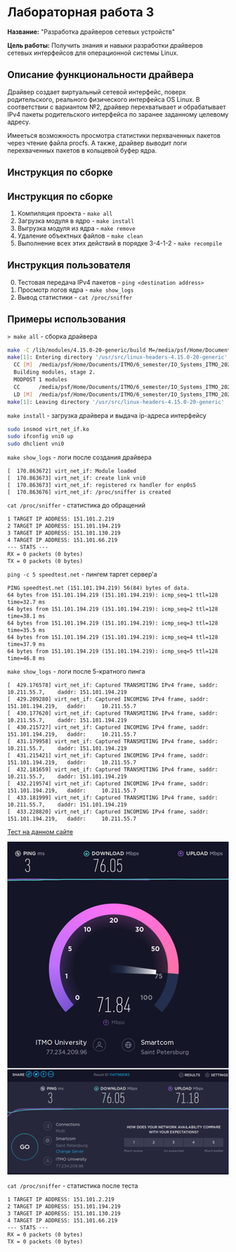 # Лабораторная работа 3

**Название:** "Разработка драйверов сетевых устройств"

**Цель работы:** Получить знания и навыки разработки драйверов сетевых интерфейсов для операционной системы Linux.

## Описание функциональности драйвера

Драйвер создает виртуальный сетевой интерфейс, поверх родительского, реального физического интерфейса OS Linux.
В соответствии с вариантом №2, драйвер  перехватывает и обрабатывает IPv4 пакеты родительского интерфейса по заранее заданному целевому адресу. 

Имееться возможность просмотра статистики перхваченных пакетов через чтение файла procfs. А также, драйвер выводит логи перехваченных пакетов в кольцевой буфер ядра.

## Инструкция по сборке

## Инструкция по сборке

1. Компиляция проекта - `make all`
2. Загрузка модуля в ядро - `make install`
3. Выгрузка модуля из ядра - `make remove`
4. Удаление объектных файлов - `make clean`
5. Выполнение всех этих действий в порядке 3-4-1-2 - `make recompile`

## Инструкция пользователя

0. Тестовая передача IPv4 пакетов - `ping <destination address>`
1. Просмотр логов ядра - `make show_logs`
2. Вывод статистики - `cat /proc/sniffer`

## Примеры использования

`> make all` - сборка драйвера

```bash
make -C /lib/modules/4.15.0-20-generic/build M=/media/psf/Home/Documents/ITMO/6_semester/IO_Systems_ITMO_2021/lab3 modules
make[1]: Entering directory '/usr/src/linux-headers-4.15.0-20-generic'
  CC [M]  /media/psf/Home/Documents/ITMO/6_semester/IO_Systems_ITMO_2021/lab3/virt_net_if.o
  Building modules, stage 2.
  MODPOST 1 modules
  CC      /media/psf/Home/Documents/ITMO/6_semester/IO_Systems_ITMO_2021/lab3/virt_net_if.mod.o
  LD [M]  /media/psf/Home/Documents/ITMO/6_semester/IO_Systems_ITMO_2021/lab3/virt_net_if.ko
make[1]: Leaving directory '/usr/src/linux-headers-4.15.0-20-generic'
```

`make install` - загрузка драйвера и выдача ip-адреса интерфейсу

```bash
sudo insmod virt_net_if.ko
sudo ifconfig vni0 up
sudo dhclient vni0
```

`make show_logs` - логи после создания драйвера

```log
[  170.863672] virt_net_if: Module loaded
[  170.863673] virt_net_if: create link vni0
[  170.863673] virt_net_if: registered rx handler for enp0s5
[  170.863676] virt_net_if: /proc/sniffer is created
```

`cat /proc/sniffer` - статистика до обращений

```
1 TARGET IP ADDRESS: 151.101.2.219
2 TARGET IP ADDRESS: 151.101.194.219
3 TARGET IP ADDRESS: 151.101.130.219
4 TARGET IP ADDRESS: 151.101.66.219
--- STATS ---
RX = 0 packets (0 bytes)
TX = 0 packets (0 bytes)
```

`ping -c 5 speedtest.net` - пингем таргет сервер'a

```
PING speedtest.net (151.101.194.219) 56(84) bytes of data.
64 bytes from 151.101.194.219 (151.101.194.219): icmp_seq=1 ttl=128 time=32.7 ms
64 bytes from 151.101.194.219 (151.101.194.219): icmp_seq=2 ttl=128 time=38.1 ms
64 bytes from 151.101.194.219 (151.101.194.219): icmp_seq=3 ttl=128 time=35.5 ms
64 bytes from 151.101.194.219 (151.101.194.219): icmp_seq=4 ttl=128 time=37.9 ms
64 bytes from 151.101.194.219 (151.101.194.219): icmp_seq=5 ttl=128 time=46.8 ms
```

`make show_logs` - логи после 5-кратного пинга

```log
[  429.176578] virt_net_if: Captured TRANSMITING IPv4 frame, saddr:     10.211.55.7,	daddr: 151.101.194.219
[  429.209280] virt_net_if: Captured INCOMING IPv4 frame, saddr: 151.101.194.219,	daddr:     10.211.55.7
[  430.177620] virt_net_if: Captured TRANSMITING IPv4 frame, saddr:     10.211.55.7,	daddr: 151.101.194.219
[  430.215727] virt_net_if: Captured INCOMING IPv4 frame, saddr: 151.101.194.219,	daddr:     10.211.55.7
[  431.179958] virt_net_if: Captured TRANSMITING IPv4 frame, saddr:     10.211.55.7,	daddr: 151.101.194.219
[  431.215421] virt_net_if: Captured INCOMING IPv4 frame, saddr: 151.101.194.219,	daddr:     10.211.55.7
[  432.181659] virt_net_if: Captured TRANSMITING IPv4 frame, saddr:     10.211.55.7,	daddr: 151.101.194.219
[  432.219574] virt_net_if: Captured INCOMING IPv4 frame, saddr: 151.101.194.219,	daddr:     10.211.55.7
[  433.181999] virt_net_if: Captured TRANSMITING IPv4 frame, saddr:     10.211.55.7,	daddr: 151.101.194.219
[  433.228820] virt_net_if: Captured INCOMING IPv4 frame, saddr: 151.101.194.219,	daddr:     10.211.55.7
```

[Тест на данном сайте](https://speedtest.net)

![Test Ongoing](./Test_ongoing.png)
![Test Finished](./Test_finished.png)

`cat /proc/sniffer` - статистика после теста

```
1 TARGET IP ADDRESS: 151.101.2.219
2 TARGET IP ADDRESS: 151.101.194.219
3 TARGET IP ADDRESS: 151.101.130.219
4 TARGET IP ADDRESS: 151.101.66.219
--- STATS ---
RX = 0 packets (0 bytes)
TX = 0 packets (0 bytes)
```